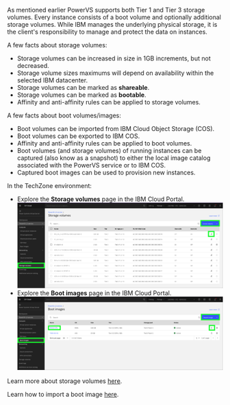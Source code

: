 As mentioned earlier PowerVS supports both Tier 1 and Tier 3 storage volumes. Every instance consists of a boot volume and optionally additional storage volumes. While IBM manages the underlying physical storage, it is the client's responsibility to manage and protect the data on instances.

A few facts about storage volumes:

  - Storage volumes can be increased in size in 1GB increments, but not decreased.
  - Storage volume sizes maximums will depend on availability within the selected IBM datacenter.
  - Storage volumes can be marked as **shareable**.
  - Storage volumes can be marked as **bootable**.
  - Affinity and anti-affinity rules can be applied to storage volumes.

A few facts about boot volumes/images:

  - Boot volumes can be imported from IBM Cloud Object Storage (COS).
  - Boot volumes can be exported to IBM COS.
  - Affinity and anti-affinity rules can be applied to boot volumes.
  - Boot volumes (and storage volumes) of running instances can be captured (also know as a snapshot) to either the local image catalog associated with the PowerVS service or to IBM COS.
  - Captured boot images can be used to provision new instances.

In the TechZone environment:

  - Explore the **Storage volumes** page in the IBM Cloud Portal.
  ![](_attachments/StorageVolumes-new.png)
  - Explore the **Boot images** page in the IBM Cloud Portal.
  ![](_attachments/BootImages-new.png)

Learn more about storage volumes <a href="https://cloud.ibm.com/docs/power-iaas?topic=power-iaas-modifying-server#modifying-volume-network" target="_blank">here</a>.

Learn how to import a boot image <a href="https://cloud.ibm.com/docs/power-iaas?topic=power-iaas-importing-boot-image" target="_blank">here</a>.
